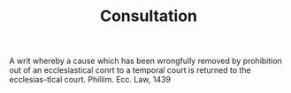 ---
title: Consultation
letter: C
permalink: "/definitions/bld-consultation.html"
body: A writ whereby a cause which has been wrongfully removed by prohibition out
  of an ecclesiastical conrt to a temporal court is returned to the ecclesias-tlcal
  court. Phillim. Ecc. Law, 1439
published_at: '2018-07-07'
source: Black's Law Dictionary 2nd Ed (1910)
layout: post
---